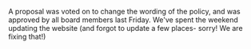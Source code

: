 A proposal was voted on to change the wording of the policy, and was approved by all board members last Friday. We've spent the weekend updating the website (and forgot to update a few places- sorry! We are fixing that!)
